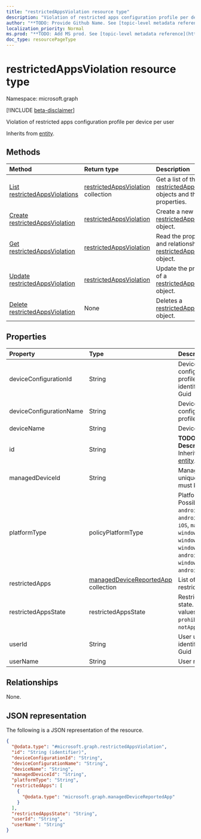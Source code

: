 ```yaml
---
title: "restrictedAppsViolation resource type"
description: "Violation of restricted apps configuration profile per device per user"
author: "**TODO: Provide Github Name. See [topic-level metadata reference](https://msgo.azurewebsites.net/add/document/guidelines/metadata.html#topic-level-metadata)**"
localization_priority: Normal
ms.prod: "**TODO: Add MS prod. See [topic-level metadata reference](https://msgo.azurewebsites.net/add/document/guidelines/metadata.html#topic-level-metadata)**"
doc_type: resourcePageType
---
```


# restrictedAppsViolation resource type

Namespace: microsoft.graph

[!INCLUDE [beta-disclaimer](../../includes/beta-disclaimer.md)]

Violation of restricted apps configuration profile per device per user


Inherits from [entity](../resources/entity.md).

## Methods
|Method|Return type|Description|
|:---|:---|:---|
|[List restrictedAppsViolations](../api/restrictedappsviolation-list.md)|[restrictedAppsViolation](../resources/restrictedappsviolation.md) collection|Get a list of the [restrictedAppsViolation](../resources/restrictedappsviolation.md) objects and their properties.|
|[Create restrictedAppsViolation](../api/restrictedappsviolation-create.md)|[restrictedAppsViolation](../resources/restrictedappsviolation.md)|Create a new [restrictedAppsViolation](../resources/restrictedappsviolation.md) object.|
|[Get restrictedAppsViolation](../api/restrictedappsviolation-get.md)|[restrictedAppsViolation](../resources/restrictedappsviolation.md)|Read the properties and relationships of a [restrictedAppsViolation](../resources/restrictedappsviolation.md) object.|
|[Update restrictedAppsViolation](../api/restrictedappsviolation-update.md)|[restrictedAppsViolation](../resources/restrictedappsviolation.md)|Update the properties of a [restrictedAppsViolation](../resources/restrictedappsviolation.md) object.|
|[Delete restrictedAppsViolation](../api/restrictedappsviolation-delete.md)|None|Deletes a [restrictedAppsViolation](../resources/restrictedappsviolation.md) object.|

## Properties
|Property|Type|Description|
|:---|:---|:---|
|deviceConfigurationId|String|Device configuration profile unique identifier, must be Guid|
|deviceConfigurationName|String|Device configuration profile name|
|deviceName|String|Device name|
|id|String|**TODO: Add Description** Inherited from [entity](../resources/entity.md).|
|managedDeviceId|String|Managed device unique identifier, must be Guid|
|platformType|policyPlatformType|Platform type. Possible values are: `android`, `androidForWork`, `iOS`, `macOS`, `windowsPhone81`, `windows81AndLater`, `windows10AndLater`, `androidWorkProfile`, `windows10XProfile`, `androidAOSP`, `all`.|
|restrictedApps|[managedDeviceReportedApp](../resources/manageddevicereportedapp.md) collection|List of violated restricted apps|
|restrictedAppsState|restrictedAppsState|Restricted apps state. Possible values are: `prohibitedApps`, `notApprovedApps`.|
|userId|String|User unique identifier, must be Guid|
|userName|String|User name|

## Relationships
None.

## JSON representation
The following is a JSON representation of the resource.
<!-- {
  "blockType": "resource",
  "keyProperty": "id",
  "@odata.type": "microsoft.graph.restrictedAppsViolation",
  "baseType": "microsoft.graph.entity",
  "openType": false
}
-->
``` json
{
  "@odata.type": "#microsoft.graph.restrictedAppsViolation",
  "id": "String (identifier)",
  "deviceConfigurationId": "String",
  "deviceConfigurationName": "String",
  "deviceName": "String",
  "managedDeviceId": "String",
  "platformType": "String",
  "restrictedApps": [
    {
      "@odata.type": "microsoft.graph.managedDeviceReportedApp"
    }
  ],
  "restrictedAppsState": "String",
  "userId": "String",
  "userName": "String"
}
```

